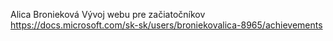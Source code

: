 Alica Bronieková 
Vývoj webu pre začiatočníkov
https://docs.microsoft.com/sk-sk/users/broniekovalica-8965/achievements
